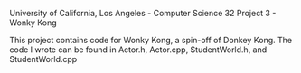 University of California, Los Angeles - Computer Science 32 
Project 3 - Wonky Kong

This project contains code for Wonky Kong, a spin-off of Donkey Kong. The code I wrote can be found in Actor.h, Actor.cpp, StudentWorld.h, and StudentWorld.cpp
